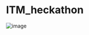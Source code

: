 # ITM_heckathon
![image](https://github.com/user-attachments/assets/4b5b3b5e-0915-4593-b5e3-0a94b9c934a4)
